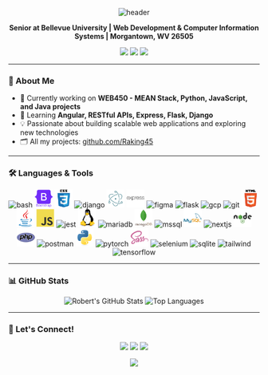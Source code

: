 <p align="center">
  <img src="https://capsule-render.vercel.app/api?type=waving&color=0:2B5BBD,100:130F40&height=180&section=header&text=Hi%20👋,%20I'm%20Robert%20King&fontSize=40&fontAlignY=35&desc=Web%20Developer%20%7C%20CIS%20Student%20%7C%20Tech%20Enthusiast&descSize=20&descAlign=62" alt="header"/>
</p>

<p align="center">
  <b>Senior at Bellevue University | Web Development & Computer Information Systems | Morgantown, WV 26505</b>
</p>

<p align="center">
  <a href="mailto:rkdevstudio.com@gmail.com"><img src="https://img.shields.io/badge/Email-rkdevstudio.com@gmail.com-blue?style=flat-square&logo=gmail"></a>
  <a href="https://linkedin.com/in/robert-king-2301b11ba"><img src="https://img.shields.io/badge/LinkedIn-Robert%20King-0077B5?style=flat-square&logo=linkedin"></a>
  <a href="https://github.com/Raking45"><img src="https://img.shields.io/badge/GitHub-Raking45-181717?style=flat-square&logo=github"></a>
</p>

---

### 🚀 About Me

- 🔭 Currently working on **WEB450 - MEAN Stack, Python, JavaScript, and Java projects**
- 🌱 Learning **Angular, RESTful APIs, Express, Flask, Django**
- 💡 Passionate about building scalable web applications and exploring new technologies
- 🗂️ All my projects: [github.com/Raking45](https://github.com/Raking45)

---

### 🛠️ Languages & Tools

<p align="center">
  <img src="https://www.vectorlogo.zone/logos/gnu_bash/gnu_bash-icon.svg" alt="bash" width="36"/>
  <img src="https://raw.githubusercontent.com/devicons/devicon/master/icons/bootstrap/bootstrap-plain-wordmark.svg" alt="bootstrap" width="36"/>
  <img src="https://raw.githubusercontent.com/devicons/devicon/master/icons/css3/css3-original-wordmark.svg" alt="css3" width="36"/>
  <img src="https://cdn.worldvectorlogo.com/logos/django.svg" alt="django" width="36"/>
  <img src="https://raw.githubusercontent.com/devicons/devicon/master/icons/electron/electron-original.svg" alt="electron" width="36"/>
  <img src="https://raw.githubusercontent.com/devicons/devicon/master/icons/express/express-original-wordmark.svg" alt="express" width="36"/>
  <img src="https://www.vectorlogo.zone/logos/figma/figma-icon.svg" alt="figma" width="36"/>
  <img src="https://www.vectorlogo.zone/logos/palletsprojects_flask/palletsprojects_flask-icon.svg" alt="flask" width="36"/>
  <img src="https://www.vectorlogo.zone/logos/google_cloud/google_cloud-icon.svg" alt="gcp" width="36"/>
  <img src="https://www.vectorlogo.zone/logos/git-scm/git-scm-icon.svg" alt="git" width="36"/>
  <img src="https://raw.githubusercontent.com/devicons/devicon/master/icons/html5/html5-original-wordmark.svg" alt="html5" width="36"/>
  <img src="https://raw.githubusercontent.com/devicons/devicon/master/icons/java/java-original.svg" alt="java" width="36"/>
  <img src="https://raw.githubusercontent.com/devicons/devicon/master/icons/javascript/javascript-original.svg" alt="javascript" width="36"/>
  <img src="https://www.vectorlogo.zone/logos/jestjsio/jestjsio-icon.svg" alt="jest" width="36"/>
  <img src="https://raw.githubusercontent.com/devicons/devicon/master/icons/linux/linux-original.svg" alt="linux" width="36"/>
  <img src="https://www.vectorlogo.zone/logos/mariadb/mariadb-icon.svg" alt="mariadb" width="36"/>
  <img src="https://raw.githubusercontent.com/devicons/devicon/master/icons/mongodb/mongodb-original-wordmark.svg" alt="mongodb" width="36"/>
  <img src="https://www.svgrepo.com/show/303229/microsoft-sql-server-logo.svg" alt="mssql" width="36"/>
  <img src="https://raw.githubusercontent.com/devicons/devicon/master/icons/mysql/mysql-original-wordmark.svg" alt="mysql" width="36"/>
  <img src="https://cdn.worldvectorlogo.com/logos/nextjs-2.svg" alt="nextjs" width="36"/>
  <img src="https://raw.githubusercontent.com/devicons/devicon/master/icons/nodejs/nodejs-original-wordmark.svg" alt="nodejs" width="36"/>
  <img src="https://raw.githubusercontent.com/devicons/devicon/master/icons/php/php-original.svg" alt="php" width="36"/>
  <img src="https://www.vectorlogo.zone/logos/getpostman/getpostman-icon.svg" alt="postman" width="36"/>
  <img src="https://raw.githubusercontent.com/devicons/devicon/master/icons/python/python-original.svg" alt="python" width="36"/>
  <img src="https://www.vectorlogo.zone/logos/pytorch/pytorch-icon.svg" alt="pytorch" width="36"/>
  <img src="https://raw.githubusercontent.com/devicons/devicon/master/icons/sass/sass-original.svg" alt="sass" width="36"/>
  <img src="https://raw.githubusercontent.com/detain/svg-logos/780f25886640cef088af994181646db2f6b1a3f8/svg/selenium-logo.svg" alt="selenium" width="36"/>
  <img src="https://www.vectorlogo.zone/logos/sqlite/sqlite-icon.svg" alt="sqlite" width="36"/>
  <img src="https://www.vectorlogo.zone/logos/tailwindcss/tailwindcss-icon.svg" alt="tailwind" width="36"/>
  <img src="https://www.vectorlogo.zone/logos/tensorflow/tensorflow-icon.svg" alt="tensorflow" width="36"/>
</p>

---

### 📊 GitHub Stats

<p align="center">
  <img src="https://github-readme-stats.vercel.app/api?username=Raking45&show_icons=true&theme=chartreuse-dark&count_private=true&hide_border=true&title_color=2B5BBD&icon_color=1124BB&text_color=A1A1A1&bg_color=0,000000,130F40" alt="Robert's GitHub Stats" width="48%" height="300"/>
  <img src="https://github-readme-stats.vercel.app/api/top-langs/?username=Raking45&layout=compact&theme=chartreuse-dark&hide_border=true" alt="Top Languages" width="48%" height="300" />
</p>

---

### 🤝 Let's Connect!

<p align="center">
  <a href="https://linkedin.com/in/robert-king-2301b11ba"><img src="https://img.shields.io/badge/LinkedIn-Robert%20King-0077B5?style=for-the-badge&logo=linkedin"></a>
  <a href="mailto:rkdevstudio.com@gmail.com"><img src="https://img.shields.io/badge/Email-rkdevstudio.com@gmail.com-D14836?style=for-the-badge&logo=gmail&logoColor=white"></a>
  <a href="https://github.com/Raking45"><img src="https://img.shields.io/badge/GitHub-Raking45-181717?style=for-the-badge&logo=github"></a>
</p>

<p align="center">
  <img src="https://capsule-render.vercel.app/api?type=waving&color=0:2B5BBD,100:130F40&height=120&section=footer"/>
</p>
